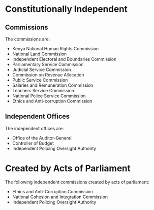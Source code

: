 # Constitutionally Independent
## Commissions
The commissions are:

- Kenya National Human Rights Commission
- National Land Commission
- Independent Electoral and Boundaries Commission
- Parliamentary Service Commission
- Judicial Service Commission
- Commission on Revenue Allocation
- Public Service Commission
- Salaries and Remuneration Commission
- Teachers Service Commission
- National Police Service Commission
- Ethics and Anti-corruption Commission


## Independent Offices
The independent offices are:

- Office of the Auditor-General
- Controller of Budget
- Independent Policing Oversight Authority

# Created by Acts of Parliament
The following independent commissions created by acts of parliament:

- Ethics and Anti-Corruption Commission
- National Cohesion and Integration Commission
- Independent Policing Oversight Authority
